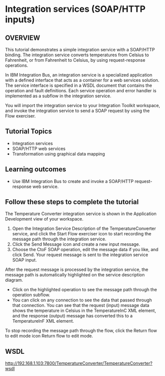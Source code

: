# Integration services (SOAP/HTTP inputs)

## OVERVIEW

This tutorial demonstrates a simple integration service with a SOAP/HTTP binding. The integration service converts temperatures from Celsius to Fahrenheit, or from Fahrenheit to Celsius, by using request-response operations.

In IBM Integration Bus, an integration service is a specialized application with a defined interface that acts as a container for a web services solution. The service interface is specified in a WSDL document that contains the operation and fault definitions. Each service operation and error handler is implemented as a subflow in the integration service.

You will import the integration service to your Integration Toolkit workspace, and invoke the integration service to send a SOAP request by using the Flow exerciser.

## Tutorial Topics

- Integration services
- SOAP/HTTP web services
- Transformation using graphical data mapping

## Learning outcomes

- Use IBM Integration Bus to create and invoke a SOAP/HTTP request-response web service.

## Follow these steps to complete the tutorial

The Temperature Converter integration service is shown in the Application Development view of your workspace.

1. Open the Integration Service Description of the TemperatureConverter service, and click the Start Flow exerciser icon  to start recording the message path through the integration service.
2. Click the Send Message icon  and create a new input message.
3. Choose the CtoF SOAP operation, edit the message data if you like, and click Send. Your request message is sent to the integration service SOAP input.

After the request message is processed by the integration service, the message path is automatically highlighted on the service description diagram.

- Click on the highlighted operation to see the message path through the operation subflow.
- You can click on any connection to see the data that passed through that connection. You can see that the request (input) message data shows the temperature in Celsius in the TemperatureInC XML element, and the response (output) message has converted this to a TemperatureInF XML element.

To stop recording the message path through the flow, click the Return flow to edit mode icon Return flow to edit mode.

## WSDL

http://192.168.1.103:7800/TemperatureConverter/TemperatureConverter?wsdl